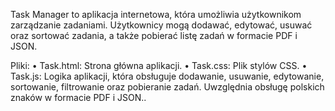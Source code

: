 
Task Manager to aplikacja internetowa, która umożliwia użytkownikom zarządzanie zadaniami. 
Użytkownicy mogą dodawać, edytować, usuwać oraz sortować zadania, a także pobierać listę zadań w formacie PDF i JSON.

Pliki:
•	Task.html: Strona główna aplikacji.
•	Task.css: Plik stylów CSS.
•	Task.js: Logika aplikacji, która obsługuje dodawanie, usuwanie, edytowanie, sortowanie, filtrowanie oraz pobieranie zadań. Uwzględnia obsługę polskich znaków w formacie PDF i JSON..
